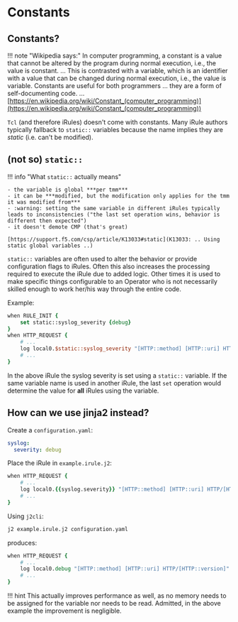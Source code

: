 # Constants

## Constants?

!!! note "Wikipedia says:"
    In computer programming, a constant is a value that cannot be altered by the program during normal execution, i.e., the value is constant. ... This is contrasted with a variable, which is an identifier with a value that can be changed during normal execution, i.e., the value is variable. Constants are useful for both programmers ... they are a form of self-documenting code. ...
    [https://en.wikipedia.org/wiki/Constant_(computer_programming)](https://en.wikipedia.org/wiki/Constant_(computer_programming))


`Tcl` (and therefore iRules) doesn't come with constants. Many iRule authors typically fallback to `static::` variables because the name implies they are *static* (i.e. can't be modified).

## (not so) `static::`

!!! info "What `static::` actually means"

    - the variable is global ***per tmm***
    - it can be ***modified, but the modification only applies for the tmm it was modified from***
    - :warning: setting the same variable in different iRules typically leads to inconsistencies ("the last set operation wins, behavior is different then expected")
    - it doesn't demote CMP (that's great)

    [https://support.f5.com/csp/article/K13033#static](K13033: .. Using static global variables ..)

`static::` variables are often used to alter the behavior or provide configuration flags to iRules. Often this also increases the processing required to execute the iRule due to added logic.
Other times it is used to make specific things configurable to an Operator who is not necessarily skilled enough to work her/his way through the entire code.

Example:
```tcl hl_lines="2 6"
when RULE_INIT {
    set static::syslog_severity {debug}
}
when HTTP_REQUEST {
    # ...
    log local0.$static::syslog_severity "[HTTP::method] [HTTP::uri] HTTP/[HTTP::version]"
    # ...
}
```

In the above iRule the syslog severity is set using a `static::` variable. If the same variable name is used in another iRule, the last `set` operation would determine the value for **all** iRules using the variable.


## How can we use jinja2 instead?

Create a `configuration.yaml`:
```yaml
syslog:
  severity: debug
```

Place the iRule in `example.irule.j2`:
```tcl hl_lines="3"
when HTTP_REQUEST {
    # ...
    log local0.{{syslog.severity}} "[HTTP::method] [HTTP::uri] HTTP/[HTTP::version]"
    # ...
}
```

Using `j2cli`:
```bash
j2 example.irule.j2 configuration.yaml
```

produces:
```tcl hl_lines="3"
when HTTP_REQUEST {
    # ...
    log local0.debug "[HTTP::method] [HTTP::uri] HTTP/[HTTP::version]"
    # ...
}
```

!!! hint
    This actually improves performance as well, as no memory needs to be assigned for the variable nor needs to be read.
    Admitted, in the above example the improvement is negligible.
